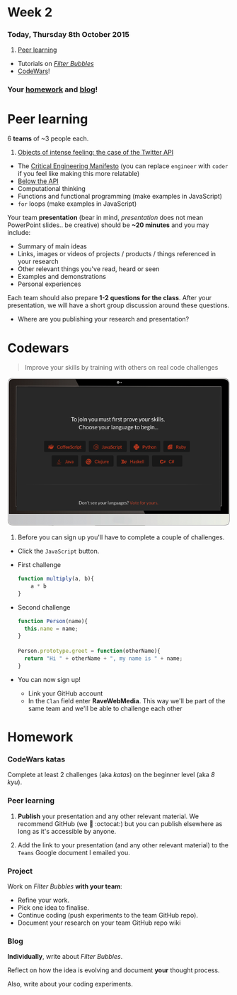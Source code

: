 # Week 2

### Today, Thursday 8th October 2015

1. [Peer learning](#peer-learning)
* Tutorials on [*Filter Bubbles*](#team-project)
* [CodeWars](#codewars)!

### Your [homework](#homework) and [blog](#blog)!

# Peer learning

6 **teams** of ~3 people each. 

1. [Objects of intense feeling: the case of the Twitter API](http://computationalculture.net/article/objects-of-intense-feeling-the-case-of-the-twitter-api)
* The [Critical Engineering Manifesto](http://criticalengineering.org/) (you can replace `engineer` with `coder` if you feel like making this more relatable)
* [Below the API](http://www.forbes.com/sites/anthonykosner/2015/02/04/google-cabs-and-uber-bots-will-challenge-jobs-below-the-api/)
* Computational thinking
* Functions and functional programming (make examples in JavaScript)
* `for` loops (make examples in JavaScript)




Your team **presentation** (bear in mind, *presentation* does not mean PowerPoint slides.. be creative) should be **~20 minutes** and you may include:

* Summary of main ideas
* Links, images or videos of projects / products / things referenced in your research
* Other relevant things you've read, heard or seen
* Examples and demonstrations
* Personal experiences

Each team should also prepare **1-2 questions for the class**. After your presentation, we will have a short group discussion around these questions.


* Where are you publishing your research and presentation?




<!--# Team Project-->

# Codewars

> Improve your skills by training with others on real code challenges

<!--

http://thoughts.baddeo.com/codewars

It gamifies the experience of learning to code in a rather addictive way: 

* a playful environment when solving coding puzzles/challenges (it feels like a game, although it could do with a bit of sound says Aimee)
* get points and level up as you progress
* compare and discuss your solution with those of other members of the community: it’s fascinating to see how other people approach and solve the same challenge and an invaluable learning opportunity

-->

[![](assets/codewars.png)](http://www.codewars.com/r/DQC6uA)

1. Before you can sign up you'll have to complete a couple of challenges.
* Click the `JavaScript` button. 
* First challenge
	```js
	function multiply(a, b){
  		a * b
	}
	```
* Second challenge
	```js
	function Person(name){
	  this.name = name;
	}
	
	Person.prototype.greet = function(otherName){
	  return "Hi " + otherName + ", my name is " + name;
	}
	```
* You can now sign up!	

	* Link your GitHub account
	* In the `Clan` field enter **RaveWebMedia**. This way we'll be part of the same team and we'll be able to challenge each other


# Homework

### CodeWars katas

Complete at least 2 challenges (aka *katas*) on the beginner level (aka *8 kyu*).

### Peer learning

1. **Publish** your presentation and any other relevant material. We recommend GitHub (we :green_heart: :octocat:) but you can publish elsewhere as long as it's accessible by anyone.

2. Add the link to your presentation (and any other relevant material) to the `Teams` Google document I emailed you.

### Project 

Work on *Filter Bubbles* **with your team**:

* Refine your work.
* Pick one idea to finalise.
* Continue coding (push experiments to the team GitHub repo).
* Document your research on your team GitHub repo wiki

### Blog 

**Individually**, write about *Filter Bubbles*. 

Reflect on how the idea is evolving and document **your** thought process. 

Also, write about your coding experiments.